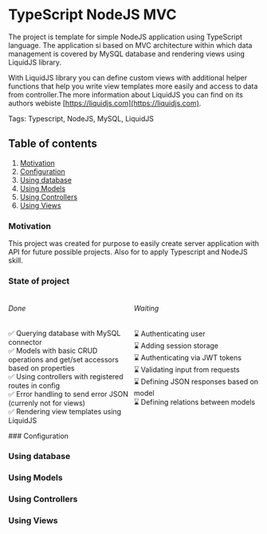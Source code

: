 # TypeScript NodeJS MVC
The project is template for simple NodeJS application using TypeScript language. The application si based on MVC architecture within which data management is covered by MySQL database and rendering views using LiquidJS library.

With LiquidJS library you can define custom views with additional helper functions that help you write view templates more easily and access to data from controller.The more information about LiquidJS you can find on its authors webiste [https://liquidjs.com](https://liquidjs.com).

Tags: Typescript, NodeJS, MySQL, LiquidJS
## Table of contents
1. [Motivation](#motivation)
2. [Configuration](#configuration)
3. [Using database](#using-database)
4. [Using Models](#using-models)
5. [Using Controllers](#using-controllers)
6. [Using Views](#using-views)

### Motivation
This project was created for purpose to easily create server application with API for future possible projects. Also for to apply Typescript and NodeJS skill.

### State of project
<div style="display: flex">
    <div style="width: 50%">
        <h6>Done</h6>
        <ul style="list-style-type: none;padding: 0">
            <li>✅ Querying database with MySQL connector</li>
            <li>✅ Models with basic CRUD operations and get/set accessors based on 
            properties</li>
            <li>✅ Using controllers with registered routes in config</li>
            <li>✅ Error handling to send error JSON (currenly not for views)</li>
            <li>✅ Rendering view templates using LiquidJS</li>
        </ul>
    </div>
    <div style="width: 50%">
        <h6>Waiting</h6>
        <ul style="list-style-type: none;padding: 0">
            <li>⌛ Authenticating user</li>
            <li>⌛ Adding session storage</li>
            <li>⌛ Authenticating via JWT tokens</li>
            <li>⌛ Validating input from requests</li>
            <li>⌛ Defining JSON responses based on model</li>
            <li>⌛ Defining relations between models</li>
        </ul>
    </div>
</div>
### Configuration

### Using database

### Using Models

### Using Controllers

### Using Views